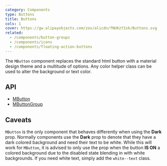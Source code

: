 ```yaml
---
category: Components
type: Buttons
title: Buttons
cols: 1
cover: https://gw.alipayobjects.com/zos/alicdn/fNUKzY1sk/Buttons.svg
related:
  - /components/button-groups
  - /components/icons
  - /components/floating-action-buttons
---
```


The `MButton` component replaces the standard html button with a material design theme and a multitude of options. Any color
helper class can be used to alter the background or text color. 

## API

- [MButton](/api/MButton)
- [MButtonGroup](/api/MButtonGroup)

## Caveats

<!--alert:warning--> 
`MButton` is the only component that behaves differently when using the **Dark** prop. Normally components use the **Dark** prop to denote that they have a dark colored background and need their text to be white. While this will work
for `MButton`, it is advised to only use the prop when the button **IS ON** a colored background due to the disabled state
blending in with white backgrounds. If you need white text, simply add the `white--text` class.
